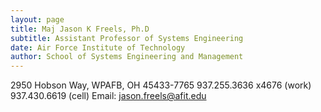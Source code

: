 ```yaml
---
layout: page
title: Maj Jason K Freels, Ph.D
subtitle: Assistant Professor of Systems Engineering
date: Air Force Institute of Technology
author: School of Systems Engineering and Management
---
```



2950 Hobson Way, WPAFB, OH 45433-7765
937.255.3636 x4676 (work)
937.430.6619 (cell)
Email: jason.freels@afit.edu